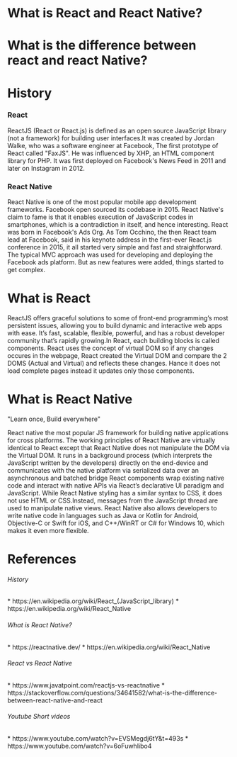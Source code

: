       
<h1> What is React and React Native? </h1>
<h1> What is the difference between react and react Native? </h1>


<h1> History </h1>
<h3> React </h3>
ReactJS (React or React.js) is defined as an open source JavaScript library (not a framework) for building user interfaces.It was created by Jordan Walke, who was a software engineer at Facebook, The first prototype of React called "FaxJS". He was influenced by XHP, an HTML component library for PHP. It was first deployed on Facebook's News Feed in 2011 and later on Instagram in 2012.
<h3> React Native </h3>
React Native is one of the most popular mobile app development frameworks. Facebook open sourced its codebase in 2015. React Native's claim to fame is that it enables execution of JavaScript codes in smartphones, which is a contradiction in itself, and hence interesting.
React was born in Facebook's Ads Org. As Tom Occhino, the then React team lead at Facebook, said in his keynote address in the first-ever React.js conference in 2015, it all started very simple and fast and straightforward. The typical MVC approach was used for developing and deploying the Facebook ads platform. But as new features were added, things started to get complex.


<h1> What is React </h1>
ReactJS offers graceful solutions to some of front-end programming’s most persistent issues, allowing you to build dynamic and interactive web apps with ease. It’s fast, scalable, flexible, powerful, and has a robust developer community that’s rapidly growing.In React, each building blocks is called components. React uses the concept of virtual DOM so if any changes occures in the webpage, React created the Virtual DOM and compare the 2 DOMS (Actual and Virtual) and reflects these changes. Hance it does not load complete pages instead it updates only those components.
<h1> What is React Native </h1>
"Learn once, Build everywhere"

React native the most popular JS framework for building native applications for cross platforms. 
The working principles of React Native are virtually identical to React except that React Native does not manipulate the DOM via the Virtual DOM. It runs in a background process (which interprets the JavaScript written by the developers) directly on the end-device and communicates with the native platform via serialized data over an asynchronous and batched bridge
React components wrap existing native code and interact with native APIs via React’s declarative UI paradigm and JavaScript.
While React Native styling has a similar syntax to CSS, it does not use HTML or CSS.Instead, messages from the JavaScript thread are used to manipulate native views. React Native also allows developers to write native code in languages such as Java or Kotlin for Android, Objective-C or Swift for iOS, and C++/WinRT or C# for Windows 10, which makes it even more flexible. 



<h1> References </h1>
<h6> History </h6>
      * https://en.wikipedia.org/wiki/React_(JavaScript_library)
      * https://en.wikipedia.org/wiki/React_Native

<h6> What is React Native? </h6>
      * https://reactnative.dev/
      * https://en.wikipedia.org/wiki/React_Native



 <h6> React vs React Native </h6>
      * https://www.javatpoint.com/reactjs-vs-reactnative
      * https://stackoverflow.com/questions/34641582/what-is-the-difference-between-react-native-and-react


<h6>	Youtube Short videos </h6>
      * https://www.youtube.com/watch?v=EVSMegdj6tY&t=493s
      * https://www.youtube.com/watch?v=6oFuwhIibo4

